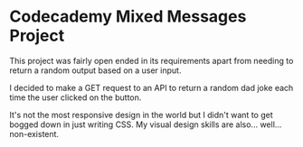 # Codecademy Mixed Messages Project

This project was fairly open ended in its requirements apart from needing to return a random output based on a user input. 

I decided to make a GET request to an API to return a random dad joke each time the user clicked on the button. 

It's not the most responsive design in the world but I didn't want to get bogged down in just writing CSS. My visual design skills are also... well... non-existent.